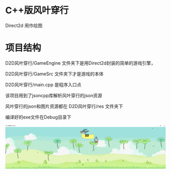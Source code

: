 # C++版风叶穿行

Direct2d 用作绘图

# 项目结构

D2D风叶穿行/GameEngine 文件夹下是用Direct2d封装的简单的游戏引擎，

D2D风叶穿行/GameSrc 文件夹下才是游戏的本体

D2D风叶穿行/main.cpp 是程序入口点

该项目用到了jsoncpp库解析风叶穿行的json资源

风叶穿行的json和图片资源都在 D2D风叶穿行/res 文件夹下

编译好的exe文件在Debug目录下

![](Screenshot.png)
